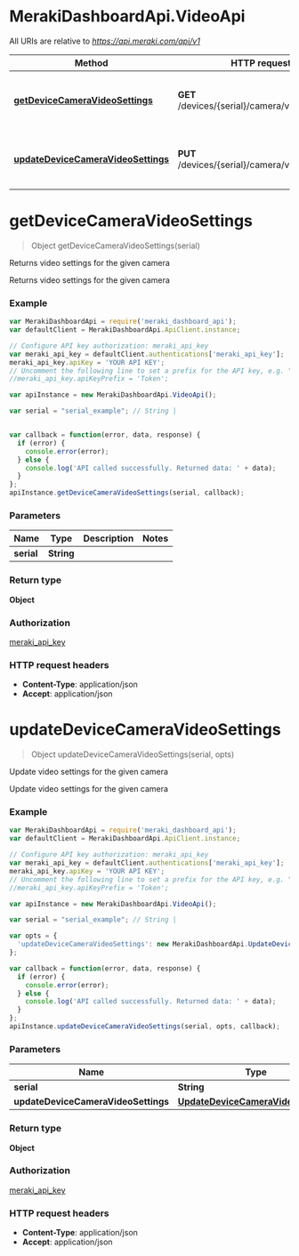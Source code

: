 # MerakiDashboardApi.VideoApi

All URIs are relative to *https://api.meraki.com/api/v1*

Method | HTTP request | Description
------------- | ------------- | -------------
[**getDeviceCameraVideoSettings**](VideoApi.md#getDeviceCameraVideoSettings) | **GET** /devices/{serial}/camera/video/settings | Returns video settings for the given camera
[**updateDeviceCameraVideoSettings**](VideoApi.md#updateDeviceCameraVideoSettings) | **PUT** /devices/{serial}/camera/video/settings | Update video settings for the given camera


<a name="getDeviceCameraVideoSettings"></a>
# **getDeviceCameraVideoSettings**
> Object getDeviceCameraVideoSettings(serial)

Returns video settings for the given camera

Returns video settings for the given camera

### Example
```javascript
var MerakiDashboardApi = require('meraki_dashboard_api');
var defaultClient = MerakiDashboardApi.ApiClient.instance;

// Configure API key authorization: meraki_api_key
var meraki_api_key = defaultClient.authentications['meraki_api_key'];
meraki_api_key.apiKey = 'YOUR API KEY';
// Uncomment the following line to set a prefix for the API key, e.g. "Token" (defaults to null)
//meraki_api_key.apiKeyPrefix = 'Token';

var apiInstance = new MerakiDashboardApi.VideoApi();

var serial = "serial_example"; // String | 


var callback = function(error, data, response) {
  if (error) {
    console.error(error);
  } else {
    console.log('API called successfully. Returned data: ' + data);
  }
};
apiInstance.getDeviceCameraVideoSettings(serial, callback);
```

### Parameters

Name | Type | Description  | Notes
------------- | ------------- | ------------- | -------------
 **serial** | **String**|  | 

### Return type

**Object**

### Authorization

[meraki_api_key](../README.md#meraki_api_key)

### HTTP request headers

 - **Content-Type**: application/json
 - **Accept**: application/json

<a name="updateDeviceCameraVideoSettings"></a>
# **updateDeviceCameraVideoSettings**
> Object updateDeviceCameraVideoSettings(serial, opts)

Update video settings for the given camera

Update video settings for the given camera

### Example
```javascript
var MerakiDashboardApi = require('meraki_dashboard_api');
var defaultClient = MerakiDashboardApi.ApiClient.instance;

// Configure API key authorization: meraki_api_key
var meraki_api_key = defaultClient.authentications['meraki_api_key'];
meraki_api_key.apiKey = 'YOUR API KEY';
// Uncomment the following line to set a prefix for the API key, e.g. "Token" (defaults to null)
//meraki_api_key.apiKeyPrefix = 'Token';

var apiInstance = new MerakiDashboardApi.VideoApi();

var serial = "serial_example"; // String | 

var opts = { 
  'updateDeviceCameraVideoSettings': new MerakiDashboardApi.UpdateDeviceCameraVideoSettings() // UpdateDeviceCameraVideoSettings | 
};

var callback = function(error, data, response) {
  if (error) {
    console.error(error);
  } else {
    console.log('API called successfully. Returned data: ' + data);
  }
};
apiInstance.updateDeviceCameraVideoSettings(serial, opts, callback);
```

### Parameters

Name | Type | Description  | Notes
------------- | ------------- | ------------- | -------------
 **serial** | **String**|  | 
 **updateDeviceCameraVideoSettings** | [**UpdateDeviceCameraVideoSettings**](UpdateDeviceCameraVideoSettings.md)|  | [optional] 

### Return type

**Object**

### Authorization

[meraki_api_key](../README.md#meraki_api_key)

### HTTP request headers

 - **Content-Type**: application/json
 - **Accept**: application/json

